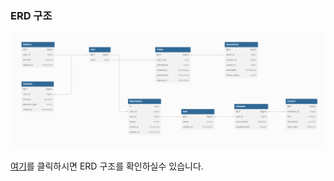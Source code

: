 ### ERD 구조
![ERD.png](ERD.png)



[여기](https://dbdiagram.io/d/670557abfb079c7ebdc34500)를 클릭하시면 ERD 구조를 확인하실수 있습니다.